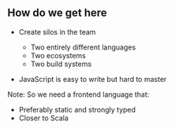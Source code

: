 ##  How do we get here

* Create silos in the team
  * Two entirely different languages
  * Two ecosystems
  * Two build systems

* JavaScript is easy to write but hard to master

Note:
So we need a frontend language that:
  * Preferably static and strongly typed
  * Closer to Scala
